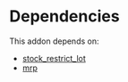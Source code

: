 # Dependencies

This addon depends on:

- [stock_restrict_lot](https://github.com/bringout/oca-workflow-process)
- [mrp](https://github.com/bringout/oca-ocb-mrp)
